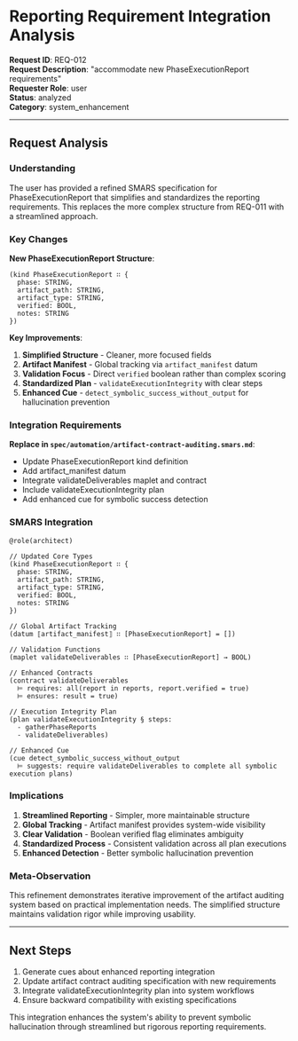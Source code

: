 # Reporting Requirement Integration Analysis

**Request ID**: REQ-012  
**Request Description**: "accommodate new PhaseExecutionReport requirements"  
**Requester Role**: user  
**Status**: analyzed  
**Category**: system_enhancement  

---

## Request Analysis

### Understanding
The user has provided a refined SMARS specification for PhaseExecutionReport that simplifies and standardizes the reporting requirements. This replaces the more complex structure from REQ-011 with a streamlined approach.

### Key Changes

**New PhaseExecutionReport Structure**:
```smars
(kind PhaseExecutionReport ∷ {
  phase: STRING,
  artifact_path: STRING,
  artifact_type: STRING,
  verified: BOOL,
  notes: STRING
})
```

**Key Improvements**:
1. **Simplified Structure** - Cleaner, more focused fields
2. **Artifact Manifest** - Global tracking via `artifact_manifest` datum
3. **Validation Focus** - Direct `verified` boolean rather than complex scoring
4. **Standardized Plan** - `validateExecutionIntegrity` with clear steps
5. **Enhanced Cue** - `detect_symbolic_success_without_output` for hallucination prevention

### Integration Requirements

**Replace in `spec/automation/artifact-contract-auditing.smars.md`**:
- Update PhaseExecutionReport kind definition
- Add artifact_manifest datum
- Integrate validateDeliverables maplet and contract
- Include validateExecutionIntegrity plan
- Add enhanced cue for symbolic success detection

### SMARS Integration

```smars
@role(architect)

// Updated Core Types
(kind PhaseExecutionReport ∷ {
  phase: STRING,
  artifact_path: STRING,
  artifact_type: STRING,
  verified: BOOL,
  notes: STRING
})

// Global Artifact Tracking
(datum ⟦artifact_manifest⟧ ∷ [PhaseExecutionReport] = [])

// Validation Functions
(maplet validateDeliverables ∷ [PhaseExecutionReport] → BOOL)

// Enhanced Contracts
(contract validateDeliverables
  ⊨ requires: all(report in reports, report.verified = true)
  ⊨ ensures: result = true)

// Execution Integrity Plan
(plan validateExecutionIntegrity § steps:
  - gatherPhaseReports
  - validateDeliverables)

// Enhanced Cue
(cue detect_symbolic_success_without_output
  ⊨ suggests: require validateDeliverables to complete all symbolic execution plans)
```

### Implications
1. **Streamlined Reporting** - Simpler, more maintainable structure
2. **Global Tracking** - Artifact manifest provides system-wide visibility
3. **Clear Validation** - Boolean verified flag eliminates ambiguity
4. **Standardized Process** - Consistent validation across all plan executions
5. **Enhanced Detection** - Better symbolic hallucination prevention

### Meta-Observation
This refinement demonstrates iterative improvement of the artifact auditing system based on practical implementation needs. The simplified structure maintains validation rigor while improving usability.

---

## Next Steps

1. Generate cues about enhanced reporting integration
2. Update artifact contract auditing specification with new requirements
3. Integrate validateExecutionIntegrity plan into system workflows
4. Ensure backward compatibility with existing specifications

This integration enhances the system's ability to prevent symbolic hallucination through streamlined but rigorous reporting requirements.